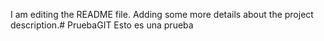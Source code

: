 I am editing the README file. Adding some more details about the project description.# PruebaGIT
Esto es una prueba
